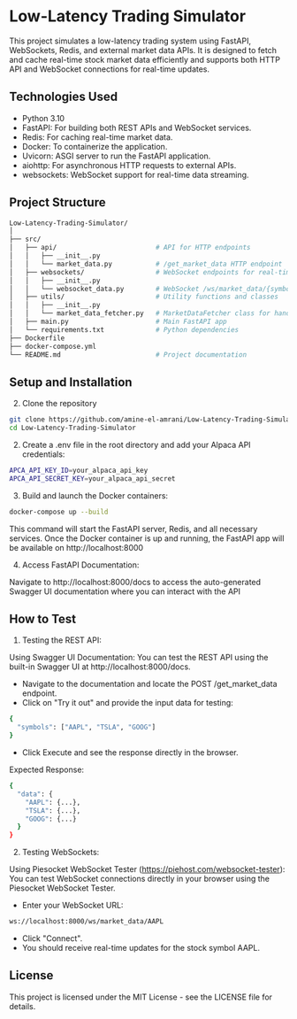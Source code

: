 # Low-Latency Trading Simulator

This project simulates a low-latency trading system using FastAPI, WebSockets, Redis, and external market data APIs. It is designed to fetch and cache real-time stock market data efficiently and supports both HTTP API and WebSocket connections for real-time updates.


## Technologies Used

- Python 3.10
- FastAPI: For building both REST APIs and WebSocket services.
- Redis: For caching real-time market data.
- Docker: To containerize the application.
- Uvicorn: ASGI server to run the FastAPI application.
- aiohttp: For asynchronous HTTP requests to external APIs.
- websockets: WebSocket support for real-time data streaming.

## Project Structure

```bash
Low-Latency-Trading-Simulator/
│
├── src/
│   ├── api/                         # API for HTTP endpoints
│   │   ├── __init__.py
│   │   └── market_data.py           # /get_market_data HTTP endpoint
│   ├── websockets/                  # WebSocket endpoints for real-time data
│   │   ├── __init__.py
│   │   └── websocket_data.py        # WebSocket /ws/market_data/{symbol} endpoint
│   ├── utils/                       # Utility functions and classes
│   │   ├── __init__.py
│   │   └── market_data_fetcher.py   # MarketDataFetcher class for handling API/Redis
│   ├── main.py                      # Main FastAPI app
│   └── requirements.txt             # Python dependencies
├── Dockerfile
├── docker-compose.yml
└── README.md                        # Project documentation

```

## Setup and Installation

2. Clone the repository

```bash
git clone https://github.com/amine-el-amrani/Low-Latency-Trading-Simulator.git
cd Low-Latency-Trading-Simulator
```

2. Create a .env file in the root directory and add your Alpaca API credentials:

```bash
APCA_API_KEY_ID=your_alpaca_api_key
APCA_API_SECRET_KEY=your_alpaca_api_secret
```

3. Build and launch the Docker containers:

```bash
docker-compose up --build
```

This command will start the FastAPI server, Redis, and all necessary services.
Once the Docker container is up and running, the FastAPI app will be available on http://localhost:8000

4. Access FastAPI Documentation:

Navigate to http://localhost:8000/docs to access the auto-generated Swagger UI documentation where you can interact with the API

## How to Test

1. Testing the REST API:

Using Swagger UI Documentation:
You can test the REST API using the built-in Swagger UI at http://localhost:8000/docs.

- Navigate to the documentation and locate the POST /get_market_data endpoint.
- Click on "Try it out" and provide the input data for testing:
```bash
{
  "symbols": ["AAPL", "TSLA", "GOOG"]
}
```
- Click Execute and see the response directly in the browser.

Expected Response:

```bash
{
  "data": {
    "AAPL": {...},
    "TSLA": {...},
    "GOOG": {...}
  }
}
```

2. Testing WebSockets:

Using Piesocket WebSocket Tester (https://piehost.com/websocket-tester):
You can test WebSocket connections directly in your browser using the Piesocket WebSocket Tester.
- Enter your WebSocket URL:
```bash
ws://localhost:8000/ws/market_data/AAPL
```
- Click "Connect".
- You should receive real-time updates for the stock symbol AAPL.

## License

This project is licensed under the MIT License - see the LICENSE file for details.